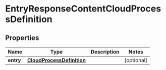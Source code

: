 # EntryResponseContentCloudProcessDefinition

## Properties
Name | Type | Description | Notes
------------ | ------------- | ------------- | -------------
**entry** | [**CloudProcessDefinition**](CloudProcessDefinition.md) |  |  [optional]
